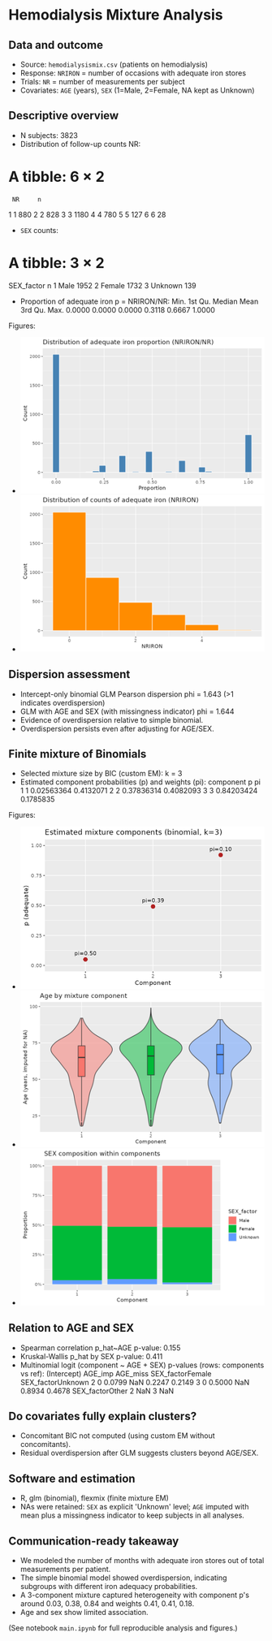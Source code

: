 # Hemodialysis Mixture Analysis

## Data and outcome
- Source: `hemodialysismix.csv` (patients on hemodialysis)
- Response: `NRIRON` = number of occasions with adequate iron stores
- Trials: `NR` = number of measurements per subject
- Covariates: `AGE` (years), `SEX` (1=Male, 2=Female, NA kept as Unknown)

## Descriptive overview
- N subjects: 3823
- Distribution of follow-up counts NR:
# A tibble: 6 × 2
     NR     n
  <int> <int>
1     1   880
2     2   828
3     3  1180
4     4   780
5     5   127
6     6    28
- `SEX` counts:
# A tibble: 3 × 2
  SEX_factor     n
  <fct>      <int>
1 Male        1952
2 Female      1732
3 Unknown      139
- Proportion of adequate iron p = NRIRON/NR:
   Min. 1st Qu.  Median    Mean 3rd Qu.    Max. 
 0.0000  0.0000  0.0000  0.3118  0.6667  1.0000 

Figures:
- ![Proportion histogram](figs/p_hat_hist.png)
- ![Counts histogram](figs/nriron_hist.png)

## Dispersion assessment
- Intercept-only binomial GLM Pearson dispersion phi = 1.643 (>1 indicates overdispersion)
- GLM with AGE and SEX (with missingness indicator) phi = 1.644
- Evidence of overdispersion relative to simple binomial.
- Overdispersion persists even after adjusting for AGE/SEX.

## Finite mixture of Binomials
- Selected mixture size by BIC (custom EM): k = 3
- Estimated component probabilities (p) and weights (pi):
  component          p        pi
1         1 0.02563364 0.4132071
2         2 0.37836314 0.4082093
3         3 0.84203424 0.1785835

Figures:
- ![Mixture components](figs/mixture_components.png)
- ![Age by component](figs/age_by_component.png)
- ![Sex by component](figs/sex_by_component.png)

## Relation to AGE and SEX
- Spearman correlation p_hat~AGE p-value: 0.155
- Kruskal-Wallis p_hat by SEX p-value: 0.411
- Multinomial logit (component ~ AGE + SEX) p-values (rows: components vs ref):
  (Intercept) AGE_imp AGE_miss SEX_factorFemale SEX_factorUnknown
2           0  0.0799      NaN           0.2247            0.2149
3           0  0.5000      NaN           0.8934            0.4678
  SEX_factorOther
2             NaN
3             NaN

## Do covariates fully explain clusters?
- Concomitant BIC not computed (using custom EM without concomitants).
- Residual overdispersion after GLM suggests clusters beyond AGE/SEX.

## Software and estimation
- R, glm (binomial), flexmix (finite mixture EM)
- NAs were retained: `SEX` as explicit 'Unknown' level; `AGE` imputed with mean plus a missingness indicator to keep subjects in all analyses.

## Communication-ready takeaway
- We modeled the number of months with adequate iron stores out of total measurements per patient.
- The simple binomial model showed 
overdispersion, indicating subgroups with different iron adequacy probabilities.
- A 3-component mixture captured heterogeneity with component p's around 0.03, 0.38, 0.84 and weights 0.41, 0.41, 0.18.
- Age and sex show 
limited association.

(See notebook `main.ipynb` for full reproducible analysis and figures.)
